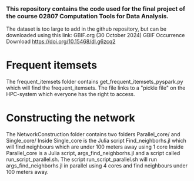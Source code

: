 ### This repository contains the code used for the final project of the course 02807 Computation Tools for Data Analysis. 

The dataset is too large to add in the github repository, but can be downloaded using this link:
GBIF.org (30 October 2024) GBIF Occurrence Download https://doi.org/10.15468/dl.g6zcq2

# Frequent itemsets
The frequent_itemsets folder contains get_frequent_itemsets_pyspark.py which will find the frequent_itemsets.
The file links to a "pickle file" on the HPC-system which everyone has the right to access.

# Constructing the network
The NetworkConstruction folder contains two folders Parallel_core/ and Single_core/
Inside Single_core is the Julia script Find_neighborhs.jl which will find neighbours which are under 100 meters away using 1 core
Inside Parallel_core is a Julia script, args_find_neighborhs.jl and a script called run_script_parallel.sh. The script run_script_parallel.sh will run args_find_neighborhs.jl in parallel using 4 cores and find neighbours under 100 meters away.



